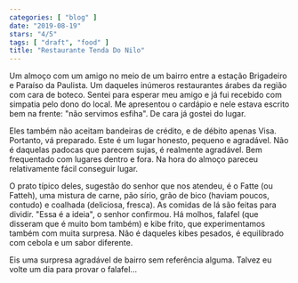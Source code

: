 ```yaml
---
categories: [ "blog" ]
date: "2019-08-19"
stars: "4/5"
tags: [ "draft", "food" ]
title: "Restaurante Tenda Do Nilo"
---
```

Um almoço com um amigo no meio de um bairro entre a estação Brigadeiro
e Paraíso da Paulista. Um daqueles inúmeros restaurantes árabes da
região com cara de boteco. Sentei para esperar meu amigo e já fui
recebido com simpatia pelo dono do local. Me apresentou o cardápio e
nele estava escrito bem na frente: "não servimos esfiha". De cara já
gostei do lugar.

Eles também não aceitam bandeiras de crédito, e de débito apenas
Visa. Portanto, vá preparado. Este é um lugar honesto, pequeno e
agradável. Não é daquelas padocas que parecem sujas, é realmente
agradável. Bem frequentado com lugares dentro e fora. Na hora do almoço
pareceu relativamente fácil conseguir lugar.

O prato típico deles, sugestão do senhor que nos atendeu, é o Fatte
(ou Fatteh), uma mistura de carne, pão sírio, grão de bico (haviam
poucos, contudo) e coalhada (deliciosa, fresca). As comidas de lá
são feitas para dividir. "Essa é a ideia", o senhor confirmou. Há
molhos, falafel (que disseram que é muito bom também) e kibe frito,
que experimentamos também com muita surpresa. Não é daqueles kibes
pesados, é equilibrado com cebola e um sabor diferente.

Eis uma surpresa agradável de bairro sem referência alguma. Talvez eu
volte um dia para provar o falafel...
